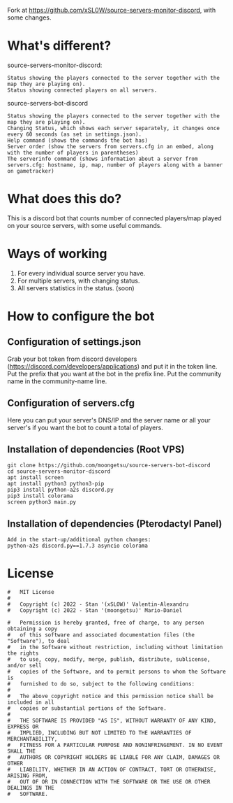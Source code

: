 Fork at https://github.com/xSL0W/source-servers-monitor-discord, with some changes.

# What's different?

source-servers-monitor-discord:
```
Status showing the players connected to the server together with the map they are playing on).
Status showing connected players on all servers.
```
source-servers-bot-discord
```
Status showing the players connected to the server together with the map they are playing on).
Changing Status, which shows each server separately, it changes once every 60 seconds (as set in settings.json).
Help command (shows the commands the bot has)
Server order (show the servers from servers.cfg in an embed, along with the number of players in parentheses)
The serverinfo command (shows information about a server from servers.cfg: hostname, ip, map, number of players along with a banner on gametracker)
```

# What does this do?
This is a discord bot that counts number of connected players/map played on your source servers, with some useful commands.

# Ways of working

1) For every individual source server you have.
2) For multiple servers, with changing status.
3) All servers statistics in the status. (soon)

# How to configure the bot

## Configuration of settings.json
Grab your bot token from discord developers (https://discord.com/developers/applications) and put it in the token line.
Put the prefix that you want at the bot in the prefix line.
Put the community name in the community-name line.

## Configuration of servers.cfg
Here you can put your server's DNS/IP and the server name or all your server's if you want the bot to count a total of players.

## Installation of dependencies (Root VPS)

```
git clone https://github.com/moongetsu/source-servers-bot-discord
cd source-servers-monitor-discord
apt install screen
apt install python3 python3-pip
pip3 install python-a2s discord.py
pip3 install colorama
screen python3 main.py
```

## Installation of dependencies (Pterodactyl Panel)

```
Add in the start-up/additional python changes: 
python-a2s discord.py==1.7.3 asyncio colorama
```
# License

```
#   MIT License
#   
#   Copyright (c) 2022 - Stan '(xSLOW)' Valentin-Alexandru 
#   Copyright (c) 2022 - Stan '(moongetsu)' Mario-Daniel

#   Permission is hereby granted, free of charge, to any person obtaining a copy
#   of this software and associated documentation files (the "Software"), to deal
#   in the Software without restriction, including without limitation the rights
#   to use, copy, modify, merge, publish, distribute, sublicense, and/or sell
#   copies of the Software, and to permit persons to whom the Software is
#   furnished to do so, subject to the following conditions:
#   
#   The above copyright notice and this permission notice shall be included in all
#   copies or substantial portions of the Software.
#   
#   THE SOFTWARE IS PROVIDED "AS IS", WITHOUT WARRANTY OF ANY KIND, EXPRESS OR
#   IMPLIED, INCLUDING BUT NOT LIMITED TO THE WARRANTIES OF MERCHANTABILITY,
#   FITNESS FOR A PARTICULAR PURPOSE AND NONINFRINGEMENT. IN NO EVENT SHALL THE
#   AUTHORS OR COPYRIGHT HOLDERS BE LIABLE FOR ANY CLAIM, DAMAGES OR OTHER
#   LIABILITY, WHETHER IN AN ACTION OF CONTRACT, TORT OR OTHERWISE, ARISING FROM,
#   OUT OF OR IN CONNECTION WITH THE SOFTWARE OR THE USE OR OTHER DEALINGS IN THE
#   SOFTWARE.
```
